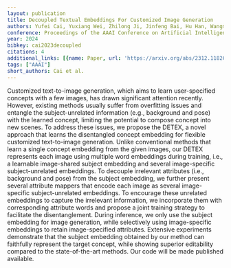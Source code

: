 ```yaml
---
layout: publication
title: Decoupled Textual Embeddings For Customized Image Generation
authors: Yufei Cai, Yuxiang Wei, Zhilong Ji, Jinfeng Bai, Hu Han, Wangmeng Zuo
conference: Proceedings of the AAAI Conference on Artificial Intelligence
year: 2024
bibkey: cai2023decoupled
citations: 4
additional_links: [{name: Paper, url: 'https://arxiv.org/abs/2312.11826'}]
tags: ["AAAI"]
short_authors: Cai et al.
---
```

Customized text-to-image generation, which aims to learn user-specified
concepts with a few images, has drawn significant attention recently. However,
existing methods usually suffer from overfitting issues and entangle the
subject-unrelated information (e.g., background and pose) with the learned
concept, limiting the potential to compose concept into new scenes. To address
these issues, we propose the DETEX, a novel approach that learns the
disentangled concept embedding for flexible customized text-to-image
generation. Unlike conventional methods that learn a single concept embedding
from the given images, our DETEX represents each image using multiple word
embeddings during training, i.e., a learnable image-shared subject embedding
and several image-specific subject-unrelated embeddings. To decouple irrelevant
attributes (i.e., background and pose) from the subject embedding, we further
present several attribute mappers that encode each image as several
image-specific subject-unrelated embeddings. To encourage these unrelated
embeddings to capture the irrelevant information, we incorporate them with
corresponding attribute words and propose a joint training strategy to
facilitate the disentanglement. During inference, we only use the subject
embedding for image generation, while selectively using image-specific
embeddings to retain image-specified attributes. Extensive experiments
demonstrate that the subject embedding obtained by our method can faithfully
represent the target concept, while showing superior editability compared to
the state-of-the-art methods. Our code will be made published available.